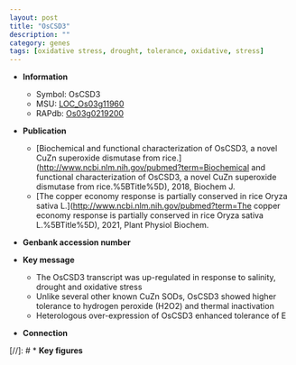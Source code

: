 ```yaml
---
layout: post
title: "OsCSD3"
description: ""
category: genes
tags: [oxidative stress, drought, tolerance, oxidative, stress]
---
```


* **Information**  
    + Symbol: OsCSD3  
    + MSU: [LOC_Os03g11960](http://rice.uga.edu/cgi-bin/ORF_infopage.cgi?orf=LOC_Os03g11960)  
    + RAPdb: [Os03g0219200](http://rapdb.dna.affrc.go.jp/viewer/gbrowse_details/irgsp1?name=Os03g0219200)  

* **Publication**  
    + [Biochemical and functional characterization of OsCSD3, a novel CuZn superoxide dismutase from rice.](http://www.ncbi.nlm.nih.gov/pubmed?term=Biochemical and functional characterization of OsCSD3, a novel CuZn superoxide dismutase from rice.%5BTitle%5D), 2018, Biochem J.
    + [The copper economy response is partially conserved in rice Oryza sativa L.](http://www.ncbi.nlm.nih.gov/pubmed?term=The copper economy response is partially conserved in rice Oryza sativa L.%5BTitle%5D), 2021, Plant Physiol Biochem.

* **Genbank accession number**  

* **Key message**  
    + The OsCSD3 transcript was up-regulated in response to salinity, drought and oxidative stress
    + Unlike several other known CuZn SODs, OsCSD3 showed higher tolerance to hydrogen peroxide (H2O2) and thermal inactivation
    + Heterologous over-expression of OsCSD3 enhanced tolerance of E

* **Connection**  

[//]: # * **Key figures**  



